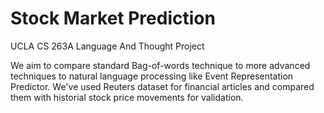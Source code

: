 # Stock Market Prediction
UCLA CS 263A Language And Thought Project

We aim to compare standard Bag-of-words technique to more advanced techniques to natural language processing like Event Representation Predictor. 
We've used Reuters dataset for financial articles and compared them with historial stock price movements for validation.
